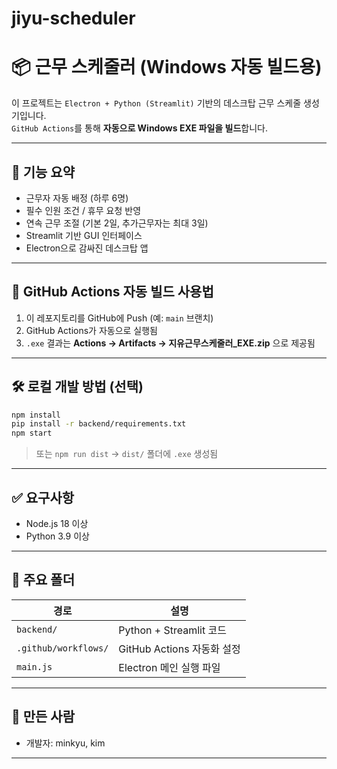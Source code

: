 # jiyu-scheduler
# 📦 근무 스케줄러 (Windows 자동 빌드용)

이 프로젝트는 `Electron + Python (Streamlit)` 기반의 데스크탑 근무 스케줄 생성기입니다.  
`GitHub Actions`를 통해 **자동으로 Windows EXE 파일을 빌드**합니다.

---

## 🚀 기능 요약

- 근무자 자동 배정 (하루 6명)
- 필수 인원 조건 / 휴무 요청 반영
- 연속 근무 조절 (기본 2일, 추가근무자는 최대 3일)
- Streamlit 기반 GUI 인터페이스
- Electron으로 감싸진 데스크탑 앱

---

## 🧪 GitHub Actions 자동 빌드 사용법

1. 이 레포지토리를 GitHub에 Push (예: `main` 브랜치)
2. GitHub Actions가 자동으로 실행됨
3. `.exe` 결과는 **Actions → Artifacts → 지유근무스케줄러_EXE.zip** 으로 제공됨

---

## 🛠️ 로컬 개발 방법 (선택)

```bash
npm install
pip install -r backend/requirements.txt
npm start
```

> 또는 `npm run dist` → `dist/` 폴더에 `.exe` 생성됨

---

## ✅ 요구사항

- Node.js 18 이상
- Python 3.9 이상

---

## 📁 주요 폴더

| 경로 | 설명 |
|------|------|
| `backend/` | Python + Streamlit 코드 |
| `.github/workflows/` | GitHub Actions 자동화 설정 |
| `main.js` | Electron 메인 실행 파일 |

---

## 👏 만든 사람

- 개발자: minkyu, kim

---

